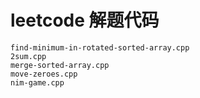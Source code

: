 # leetcode 解题代码



	find-minimum-in-rotated-sorted-array.cpp
	2sum.cpp
	merge-sorted-array.cpp
	move-zeroes.cpp
	nim-game.cpp